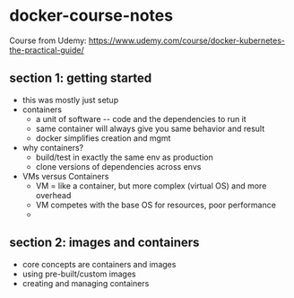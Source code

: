 # docker-course-notes
Course from Udemy:
https://www.udemy.com/course/docker-kubernetes-the-practical-guide/

## section 1: getting started
* this was mostly just setup
* containers
    * a unit of software -- code and the dependencies to run it
    * same container will always give you same behavior and result
    * docker simplifies creation and mgmt
* why containers?
    * build/test in exactly the same env as production
    * clone versions of dependencies across envs
* VMs versus Containers
    * VM = like a container, but more complex (virtual OS) and more overhead
    * VM competes with the base OS for resources, poor performance
    * 



## section 2: images and containers
* core concepts are containers and images
* using pre-built/custom images
* creating and managing containers
